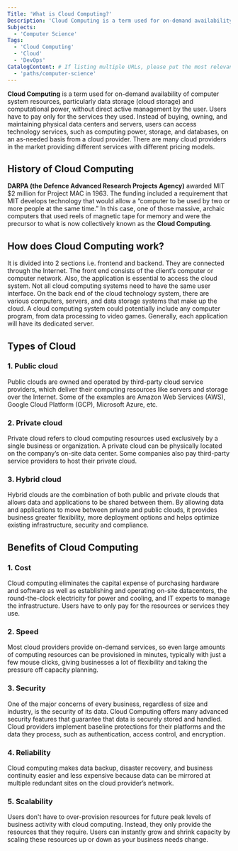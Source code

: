 ```yaml
---
Title: 'What is Cloud Computing?'
Description: 'Cloud Computing is a term used for on-demand availability of computer system resources, particularly data storage (cloud storage) and computational power, without direct active management by the user. Users have to pay only for the services they used. Instead of buying, owning, and maintaining physical data centers and servers, users can access technology services, such as computing power, storage, and databases, on an as-needed basis from a cloud provider. There are many cloud providers in the market providing different services with different pricing models.'
Subjects:
  - 'Computer Science'
Tags:
  - 'Cloud Computing'
  - 'Cloud'
  - 'DevOps'
CatalogContent: # If listing multiple URLs, please put the most relevant one first
  - 'paths/computer-science'
---
```


**Cloud Computing** is a term used for on-demand availability of computer system resources, particularly data storage (cloud storage) and computational power, without direct active management by the user. Users have to pay only for the services they used. Instead of buying, owning, and maintaining physical data centers and servers, users can access technology services, such as computing power, storage, and databases, on an as-needed basis from a cloud provider. There are many cloud providers in the market providing different services with different pricing models.

## History of Cloud Computing

**DARPA (the Defence Advanced Research Projects Agency)** awarded MIT $2 million for Project MAC in 1963. The funding included a requirement that MIT develops technology that would allow a “computer to be used by two or more people at the same time.” In this case, one of those massive, archaic computers that used reels of magnetic tape for memory and were the precursor to what is now collectively known as the **Cloud Computing**.

## How does Cloud Computing work?

It is divided into 2 sections i.e. frontend and backend. They are connected through the Internet. The front end consists of the client’s computer or computer network. Also, the application is essential to access the cloud system. Not all cloud computing systems need to have the same user interface. On the back end of the cloud technology system, there are various computers, servers, and data storage systems that make up the cloud. A cloud computing system could potentially include any computer program, from data processing to video games. Generally, each application will have its dedicated server.

## Types of Cloud

### 1. Public cloud

Public clouds are owned and operated by third-party cloud service providers, which deliver their computing resources like servers and storage over the Internet. Some of the examples are Amazon Web Services (AWS), Google Cloud Platform (GCP), Microsoft Azure, etc.

### 2. Private cloud

Private cloud refers to cloud computing resources used exclusively by a single business or organization. A private cloud can be physically located on the company’s on-site data center. Some companies also pay third-party service providers to host their private cloud.

### 3. Hybrid cloud

Hybrid clouds are the combination of both public and private clouds that allows data and applications to be shared between them. By allowing data and applications to move between private and public clouds, it provides business greater flexibility, more deployment options and helps optimize existing infrastructure, security and compliance.

## Benefits of Cloud Computing

### 1. Cost

Cloud computing eliminates the capital expense of purchasing hardware and software as well as establishing and operating on-site datacenters, the round-the-clock electricity for power and cooling, and IT experts to manage the infrastructure. Users have to only pay for the resources or services they use.

### 2. Speed

Most cloud providers provide on-demand services, so even large amounts of computing resources can be provisioned in minutes, typically with just a few mouse clicks, giving businesses a lot of flexibility and taking the pressure off capacity planning.

### 3. Security

One of the major concerns of every business, regardless of size and industry, is the security of its data. Cloud Computing offers many advanced security features that guarantee that data is securely stored and handled. Cloud providers implement baseline protections for their platforms and the data they process, such as authentication, access control, and encryption.

### 4. Reliability

Cloud computing makes data backup, disaster recovery, and business continuity easier and less expensive because data can be mirrored at multiple redundant sites on the cloud provider’s network.

### 5. Scalability

Users don't have to over-provision resources for future peak levels of business activity with cloud computing. Instead, they only provide the resources that they require. Users can instantly grow and shrink capacity by scaling these resources up or down as your business needs change.
